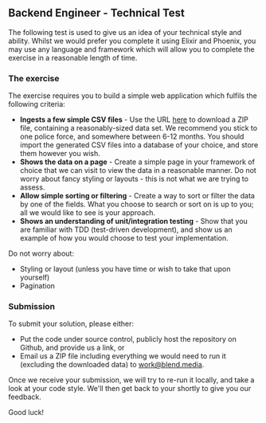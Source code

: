 ## Backend Engineer - Technical Test

The following test is used to give us an idea of your technical style and ability. Whilst we would prefer you complete it using Elixir and Phoenix, you may use any language and framework which will allow you to complete the exercise in a reasonable length of time.

### The exercise

The exercise requires you to build a simple web application which fulfils the following criteria:

* **Ingests a few simple CSV files** - Use the URL [here](https://data.police.uk/) to download a ZIP file, containing a reasonably-sized data set. We recommend you stick to one police force, and somewhere between 6-12 months. You should import the generated CSV files into a database of your choice, and store them however you wish.
* **Shows the data on a page** - Create a simple page in your framework of choice that we can visit to view the data in a reasonable manner. Do not worry about fancy styling or layouts - this is not what we are trying to assess.
* **Allow simple sorting or filtering** - Create a way to sort or filter the data by one of the fields. What you choose to search or sort on is up to you; all we would like to see is your approach.
* **Shows an understanding of unit/integration testing** - Show that you are familiar with TDD (test-driven development), and show us an example of how you would choose to test your implementation.

Do not worry about:

* Styling or layout (unless you have time or wish to take that upon yourself)
* Pagination

### Submission

To submit your solution, please either:

* Put the code under source control, publicly host the repository on Github, and provide us a link, or
* Email us a ZIP file including everything we would need to run it (excluding the downloaded data) to work@blend.media.

Once we receive your submission, we will try to re-run it locally, and take a look at your code style. We'll then get back to your shortly to give you our feedback.

Good luck!
